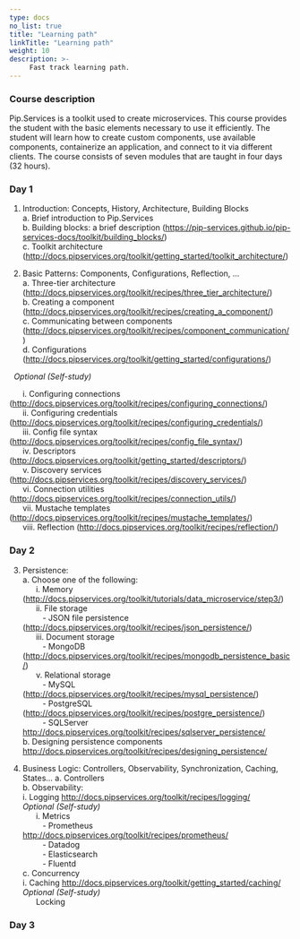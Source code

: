 ```yaml
---
type: docs
no_list: true
title: "Learning path"
linkTitle: "Learning path"
weight: 10
description: >-
     Fast track learning path.
---
```


### Course description

Pip.Services is a toolkit used to create microservices. This course provides the student with the basic elements necessary to use it efficiently. The student will learn how to create custom components, use available components, containerize an application, and connect to it via different clients. The course consists of seven modules that are taught in four days (32 hours).

### Day 1
1.	Introduction: Concepts, History, Architecture, Building Blocks       
a.	Brief introduction to Pip.Services         
b.	Building blocks: a brief description (https://pip-services.github.io/pip-services-docs/toolkit/building_blocks/)         
c.	Toolkit architecture (http://docs.pipservices.org/toolkit/getting_started/toolkit_architecture/)

2.	Basic Patterns: Components, Configurations, Reflection, ...    
a.	Three-tier architecture (http://docs.pipservices.org/toolkit/recipes/three_tier_architecture/)    
b.	Creating a component (http://docs.pipservices.org/toolkit/recipes/creating_a_component/)     
c.	Communicating between components (http://docs.pipservices.org/toolkit/recipes/component_communication/)     
d.	Configurations (http://docs.pipservices.org/toolkit/getting_started/configurations/)     

&nbsp;&nbsp;_Optional (Self-study)_
  
&nbsp;&nbsp;&nbsp;&nbsp;&nbsp;&nbsp;i.	Configuring connections (http://docs.pipservices.org/toolkit/recipes/configuring_connections/)                
&nbsp;&nbsp;&nbsp;&nbsp;&nbsp;&nbsp;ii.	Configuring credentials (http://docs.pipservices.org/toolkit/recipes/configuring_credentials/)      
&nbsp;&nbsp;&nbsp;&nbsp;&nbsp;&nbsp;iii.	Config file syntax (http://docs.pipservices.org/toolkit/recipes/config_file_syntax/)     
&nbsp;&nbsp;&nbsp;&nbsp;&nbsp;&nbsp;iv.	Descriptors (http://docs.pipservices.org/toolkit/getting_started/descriptors/)     
&nbsp;&nbsp;&nbsp;&nbsp;&nbsp;&nbsp;v.	Discovery services (http://docs.pipservices.org/toolkit/recipes/discovery_services/)     
&nbsp;&nbsp;&nbsp;&nbsp;&nbsp;&nbsp;vi.	Connection utilities (http://docs.pipservices.org/toolkit/recipes/connection_utils/)     
&nbsp;&nbsp;&nbsp;&nbsp;&nbsp;&nbsp;vii.	Mustache templates (http://docs.pipservices.org/toolkit/recipes/mustache_templates/)     
&nbsp;&nbsp;&nbsp;&nbsp;&nbsp;&nbsp;viii. Reflection (http://docs.pipservices.org/toolkit/recipes/reflection/)     

### Day 2

3.	Persistence:      
a.	Choose one of the following:      
&nbsp;&nbsp;&nbsp;&nbsp;&nbsp;&nbsp;i.	Memory (http://docs.pipservices.org/toolkit/tutorials/data_microservice/step3/)           
&nbsp;&nbsp;&nbsp;&nbsp;&nbsp;&nbsp;ii.	File storage      
&nbsp;&nbsp;&nbsp;&nbsp;&nbsp;&nbsp;&nbsp;&nbsp; - JSON file persistence (http://docs.pipservices.org/toolkit/recipes/json_persistence/)        
&nbsp;&nbsp;&nbsp;&nbsp;&nbsp;&nbsp;iii.	Document storage            
&nbsp;&nbsp;&nbsp;&nbsp;&nbsp;&nbsp;&nbsp;&nbsp; -	MongoDB (http://docs.pipservices.org/toolkit/recipes/mongodb_persistence_basic/)                
&nbsp;&nbsp;&nbsp;&nbsp;&nbsp;&nbsp;v.	Relational storage     
&nbsp;&nbsp;&nbsp;&nbsp;&nbsp;&nbsp;&nbsp;&nbsp; -	MySQL (http://docs.pipservices.org/toolkit/recipes/mysql_persistence/)          
&nbsp;&nbsp;&nbsp;&nbsp;&nbsp;&nbsp;&nbsp;&nbsp; -	PostgreSQL (http://docs.pipservices.org/toolkit/recipes/postgre_persistence/)         
&nbsp;&nbsp;&nbsp;&nbsp;&nbsp;&nbsp;&nbsp;&nbsp; -	SQLServer http://docs.pipservices.org/toolkit/recipes/sqlserver_persistence/         
b.	Designing persistence components 
                               http://docs.pipservices.org/toolkit/recipes/designing_persistence/ 

4.	Business Logic: Controllers, Observability, Synchronization, Caching, States...
a.	Controllers         
b.	Observability:              
i.	Logging http://docs.pipservices.org/toolkit/recipes/logging/            
     _Optional (Self-study)_          
&nbsp;&nbsp;&nbsp;&nbsp;&nbsp;&nbsp;i.	Metrics          
&nbsp;&nbsp;&nbsp;&nbsp;&nbsp;&nbsp;&nbsp;&nbsp; -	Prometheus http://docs.pipservices.org/toolkit/recipes/prometheus/           
&nbsp;&nbsp;&nbsp;&nbsp;&nbsp;&nbsp;&nbsp;&nbsp; -	Datadog          
&nbsp;&nbsp;&nbsp;&nbsp;&nbsp;&nbsp;&nbsp;&nbsp; -	Elasticsearch          
&nbsp;&nbsp;&nbsp;&nbsp;&nbsp;&nbsp;&nbsp;&nbsp; -	Fluentd          
c.	Concurrency          
i.	Caching http://docs.pipservices.org/toolkit/getting_started/caching/           
     _Optional (Self-study)_          
&nbsp;&nbsp;&nbsp;&nbsp;&nbsp;&nbsp;Locking         

### Day 3
